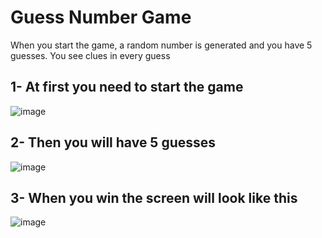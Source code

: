 # Guess Number Game
When you start the game, a random number is generated and you have 5 guesses. You see clues in every guess


## 1- At first you need to start the game

![image](https://github.com/sevvalkoc64/Number_Guess_Game/assets/112202225/ce393016-28c4-4dd9-902e-0bb4748fe3a3)

## 2- Then you will have 5 guesses 

![image](https://github.com/sevvalkoc64/Number_Guess_Game/assets/112202225/0bf155d2-2d86-4d20-9663-8b61b487536b)

## 3- When you win the screen will look like this

![image](https://github.com/sevvalkoc64/Number_Guess_Game/assets/112202225/8ea2cbc8-9d27-47f4-8716-f9d1640ed847)

